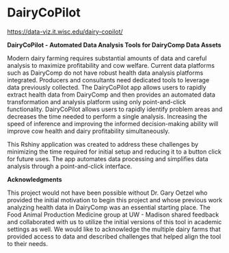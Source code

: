# DairyCoPilot
https://data-viz.it.wisc.edu/dairy-copilot/

**DairyCoPilot - Automated Data Analysis Tools for DairyComp Data Assets** 

Modern dairy farming requires substantial amounts of data and careful analysis to maximize profitability and cow welfare. Current data platforms such as DairyComp do not have robust health data analysis platforms integrated. Producers and consultants need dedicated tools to leverage data previously collected. The DairyCoPilot app allows users to rapidly extract health data from DairyComp and then provides an automated data transformation and analysis platform using only point-and-click functionality. DairyCoPilot allows users to rapidly identify problem areas and decreases the time needed to perform a single analysis. Increasing the speed of inference and improving the informed decision-making ability will improve cow health and dairy profitability simultaneously. 

This Rshiny application was created to address these challenges by minimizing the time required for initial setup and reducing it to a button click for future uses. The app automates data processing and simplifies data analysis through a point-and-click interface. 


**Acknowledgments**

This project would not have been possible without Dr. Gary Oetzel who provided the initial motivation to begin this project and whose previous work analyzing health data in DairyComp was an essential starting place. The Food Animal Production Medicine group at UW - Madison shared feedback and collaborated with us to utilize the initial versions of this tool in academic settings as well. We would like to acknowledge the multiple dairy farms that provided access to data and described challenges that helped align the tool to their needs. 
